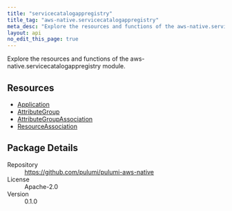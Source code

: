 ```yaml
---
title: "servicecatalogappregistry"
title_tag: "aws-native.servicecatalogappregistry"
meta_desc: "Explore the resources and functions of the aws-native.servicecatalogappregistry module."
layout: api
no_edit_this_page: true
---
```


<!-- WARNING: this file was generated by Pulumi Docs Generator. -->
<!-- Do not edit by hand unless you're certain you know what you are doing! -->

Explore the resources and functions of the aws-native.servicecatalogappregistry module.

<h2 id="resources">Resources</h2>
<ul class="api">
    <li><a href="application" title="Application"><span class="symbol resource"></span>Application</a></li>
    <li><a href="attributegroup" title="AttributeGroup"><span class="symbol resource"></span>AttributeGroup</a></li>
    <li><a href="attributegroupassociation" title="AttributeGroupAssociation"><span class="symbol resource"></span>AttributeGroupAssociation</a></li>
    <li><a href="resourceassociation" title="ResourceAssociation"><span class="symbol resource"></span>ResourceAssociation</a></li>
</ul>

<h2 id="package-details">Package Details</h2>
<dl class="package-details">
	<dt>Repository</dt>
	<dd><a href="https://github.com/pulumi/pulumi-aws-native">https://github.com/pulumi/pulumi-aws-native</a></dd>
	<dt>License</dt>
	<dd>Apache-2.0</dd>
	<dt>Version</dt>
	<dd>0.1.0</dd>
</dl>

